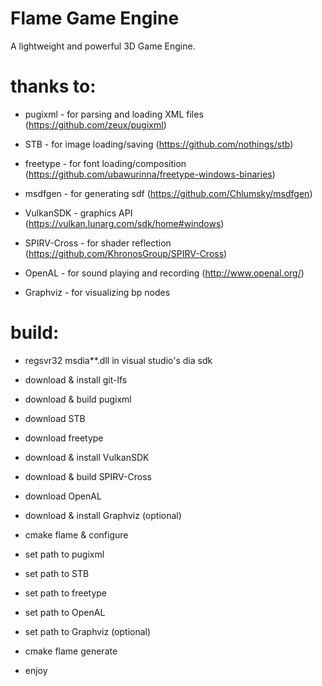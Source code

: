# Flame Game Engine
A lightweight and powerful 3D Game Engine.

# thanks to:

- pugixml     - for parsing and loading XML files (https://github.com/zeux/pugixml)

- STB         - for image loading/saving (https://github.com/nothings/stb)
  
- freetype    - for font loading/composition (https://github.com/ubawurinna/freetype-windows-binaries)

- msdfgen     - for generating sdf (https://github.com/Chlumsky/msdfgen)

- VulkanSDK   - graphics API (https://vulkan.lunarg.com/sdk/home#windows)

- SPIRV-Cross - for shader reflection (https://github.com/KhronosGroup/SPIRV-Cross)

- OpenAL      - for sound playing and recording (http://www.openal.org/)

- Graphviz    - for visualizing bp nodes
  

# build:

- regsvr32 msdia**.dll in visual studio's dia sdk

- download & install git-lfs

- download & build pugixml

- download STB

- download freetype

- download & install VulkanSDK

- download & build SPIRV-Cross

- download OpenAL

- download & install Graphviz (optional)
  
- cmake flame & configure
  
- set path to pugixml

- set path to STB

- set path to freetype

- set path to OpenAL

- set path to Graphviz (optional)
  
- cmake flame generate
  
- enjoy
  
